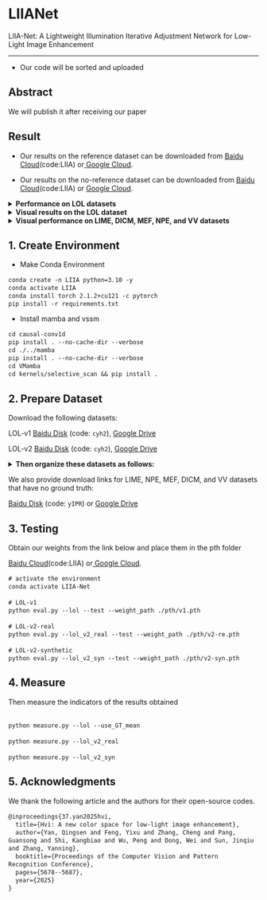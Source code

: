 
# LIIANet
LIIA-Net: A Lightweight Illumination Iterative Adjustment Network for Low-Light Image Enhancement

---------------------

- Our code will be sorted and uploaded

## Abstract
We will publish it after receiving our paper
## Result

- Our results on the reference dataset can be downloaded from [Baidu Cloud](https://pan.baidu.com/s/144uTxafOAYxopjwtje8IBA?pwd=LIIA)(code:LIIA) or[ Google Cloud](https://drive.google.com/drive/folders/15Gllr-AcTCzFzx_sh4pX7S3Hvt7Fx9Ah?usp=drive_link).

- Our results on the no-reference dataset can be downloaded from [Baidu Cloud](https://pan.baidu.com/s/18yZN33XDsfZ-iELjN2n9Jw?pwd=LIIA)(code:LIIA) or [Google Cloud](https://drive.google.com/drive/folders/11_74-_Mz5hhey8CFOK4v_2rETqAXN02V?usp=drive_link).

<details close>
<summary><b>Performance on LOL datasets</b></summary>

![results1](/figure/LOL.png)

</details>

<details close>
<summary><b>Visual results on the LOL dataset</b></summary>

The LOL-v1 dataset is listed from top to bottom; LOL-v2 real dataset; Images in the LOL-v2 syn dataset

![img_2.png](figure/v1.jpg)
![img_2.png](figure/v2-re.jpg)
![img_2.png](figure/v2-syn.jpg)



</details>

<details close>
<summary><b>Visual performance on LIME, DICM, MEF, NPE, and VV datasets</b></summary>

![img_2.png](figure/noGT.jpg)

</details>

## 1. Create Environment

- Make Conda Environment

```shell
conda create -n LIIA python=3.10 -y
conda activate LIIA
conda install torch 2.1.2+cu121 -c pytorch
pip install -r requirements.txt

```

- Install mamba and vssm

```shell
cd causal-conv1d
pip install . --no-cache-dir --verbose
cd ./../mamba
pip install . --no-cache-dir --verbose
cd VMamba
cd kernels/selective_scan && pip install .
```

## 2. Prepare Dataset

Download the following datasets:

LOL-v1 [Baidu Disk](https://pan.baidu.com/s/1ZAC9TWR-YeuLIkWs3L7z4g?pwd=cyh2) (code: `cyh2`), [Google Drive](https://drive.google.com/file/d/1L-kqSQyrmMueBh_ziWoPFhfsAh50h20H/view?usp=sharing)

LOL-v2 [Baidu Disk](https://pan.baidu.com/s/1X4HykuVL_1WyB3LWJJhBQg?pwd=cyh2) (code: `cyh2`), [Google Drive](https://drive.google.com/file/d/1Ou9EljYZW8o5dbDCf9R34FS8Pd8kEp2U/view?usp=sharing)

<details close>
<summary><b> Then organize these datasets as follows: </b></summary>

```
    |--data   
    |    |--LOLv1
    |    |    |--Train
    |    |    |    |--input
    |    |    |    |    |--100.png
    |    |    |    |    |--101.png
    |    |    |    |     ...
    |    |    |    |--target
    |    |    |    |    |--100.png
    |    |    |    |    |--101.png
    |    |    |    |     ...
    |    |    |--Test
    |    |    |    |--input
    |    |    |    |    |--111.png
    |    |    |    |    |--146.png
    |    |    |    |     ...
    |    |    |    |--target
    |    |    |    |    |--111.png
    |    |    |    |    |--146.png
    |    |    |    |     ...
    |    |--LOLv2
    |    |    |--Real_captured
    |    |    |    |--Train
    |    |    |    |    |--Low
    |    |    |    |    |    |--00001.png
    |    |    |    |    |    |--00002.png
    |    |    |    |    |     ...
    |    |    |    |    |--Normal
    |    |    |    |    |    |--00001.png
    |    |    |    |    |    |--00002.png
    |    |    |    |    |     ...
    |    |    |    |--Test
    |    |    |    |    |--Low
    |    |    |    |    |    |--00690.png
    |    |    |    |    |    |--00691.png
    |    |    |    |    |     ...
    |    |    |    |    |--Normal
    |    |    |    |    |    |--00690.png
    |    |    |    |    |    |--00691.png
    |    |    |    |    |     ...
    |    |    |--Synthetic
    |    |    |    |--Train
    |    |    |    |    |--Low
    |    |    |    |    |   |--r000da54ft.png
    |    |    |    |    |   |--r02e1abe2t.png
    |    |    |    |    |    ...
    |    |    |    |    |--Normal
    |    |    |    |    |   |--r000da54ft.png
    |    |    |    |    |   |--r02e1abe2t.png
    |    |    |    |    |    ...
    |    |    |    |--Test
    |    |    |    |    |--Low
    |    |    |    |    |   |--r00816405t.png
    |    |    |    |    |   |--r02189767t.png
    |    |    |    |    |    ...
    |    |    |    |    |--Normal
    |    |    |    |    |   |--r00816405t.png
    |    |    |    |    |   |--r02189767t.png
    |    |    |    |    |    ...

```

</details>


We also provide download links for LIME, NPE, MEF, DICM, and VV datasets that have no ground truth:

[Baidu Disk](https://pan.baidu.com/s/1IPHseGVdWgUMeJMWCE6Flg?pwd=yIPR) (code: `yIPR`)
 or [Google Drive](https://drive.google.com/drive/folders/141Do9QmDPY3aqvZ2gG8LUanMu20W1aeR?usp=drive_link)

## 3. Testing

Obtain our weights from the link below and place them in the pth folder

 [Baidu Cloud](https://pan.baidu.com/s/1wLXFzNvQwF-hfRjSHqyYCQ?pwd=LIIA)(code:LIIA) or[ Google Cloud](https://drive.google.com/drive/folders/1uM_xNMZJAjUHM0WOQvHuI49a7VGSs42w?usp=drive_link).


```shell
# activate the environment
conda activate LIIA-Net

# LOL-v1
python eval.py --lol --test --weight_path ./pth/v1.pth

# LOL-v2-real
python eval.py --lol_v2_real --test --weight_path ./pth/v2-re.pth

# LOL-v2-synthetic
python eval.py --lol_v2_syn --test --weight_path ./pth/v2-syn.pth
```
## 4. Measure

Then measure the indicators of the results obtained

```shell

python measure.py --lol --use_GT_mean

python measure.py --lol_v2_real

python measure.py --lol_v2_syn

```



## 5. Acknowledgments

We thank the following article and the authors for their open-source codes.

```shell
@inproceedings{37.yan2025hvi,
  title={Hvi: A new color space for low-light image enhancement},
  author={Yan, Qingsen and Feng, Yixu and Zhang, Cheng and Pang, Guansong and Shi, Kangbiao and Wu, Peng and Dong, Wei and Sun, Jinqiu and Zhang, Yanning},
  booktitle={Proceedings of the Computer Vision and Pattern Recognition Conference},
  pages={5678--5687},
  year={2025}
}
```
